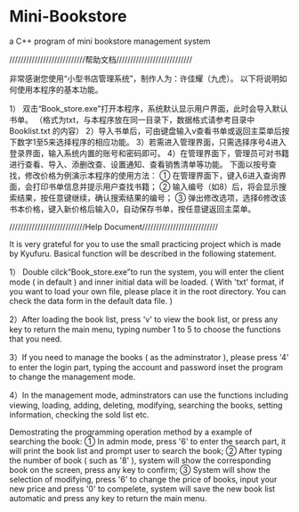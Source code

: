 # Mini-Bookstore
a C++ program of mini bookstore management system


///////////////////////////帮助文档///////////////////////////

非常感谢您使用“小型书店管理系统”，制作人为：许佳耀（九虎）。
以下将说明如何使用本程序的基本功能。

1） 双击“Book_store.exe”打开本程序，系统默认显示用户界面，此时会导入默认书单。
（格式为txt，与本程序放在同一目录下，数据格式请参考目录中 Booklist.txt 的内容）
2）导入书单后，可由键盘输入v查看书单或返回主菜单后按下数字1至5来选择程序的相应功能。
3）若需进入管理界面，只需选择序号4进入登录界面，输入系统内置的账号和密码即可。
4）在管理界面下，管理员可对书籍进行查看、导入、添删改查、设置通知、查看销售清单等功能。
   下面以按号查找，修改价格为例演示本程序的使用方法：
① 在管理界面下，键入6进入查询界面，会打印书单信息并提示用户查找书籍；
② 输入编号（如8）后，将会显示搜索结果，按任意键继续，确认搜索结果的编号；
③ 弹出修改选项，选择6修改该书本价格，键入新价格后输入0，自动保存书单，按任意键返回主菜单。


///////////////////////////Help Document///////////////////////////

It is very grateful for you to use the small practicing project which is made by Kyufuru.
Basical function will be described in the following statement.


1） Double cilck“Book_store.exe”to run the system, you will enter the client mode ( in default ) and inner initial data will be loaded.
( With 'txt' format, if you want to load your own file, please place it in the root directory. You can check the data form in the default data file. )

2）After loading the book list, press 'v' to view the book list, or press any key to return the main menu, typing number 1 to 5 to choose the functions that you need.

3）If you need to manage the books ( as the adminstrator ), please press '4' to enter the login part, typing the account and password inset the program to change the management mode.

4）In the management mode, adminstrators can use the functions including viewing, loading, adding, deleting, modifying, searching the books, setting information, checking the sold list etc.

Demostrating the programming operation method by a example of searching the book:
① In admin mode, press '6' to enter the search part, it will print the book list and prompt user to search the book;
② After typing the number of book ( such as '8' ), system will show the corresponding book on the screen, press any key to confirm;
③ System will show the selection of modifying, press '6' to change the price of books, input your new price and press '0' to compelete, system will save the new book list automatic and press any key to return the main menu.
